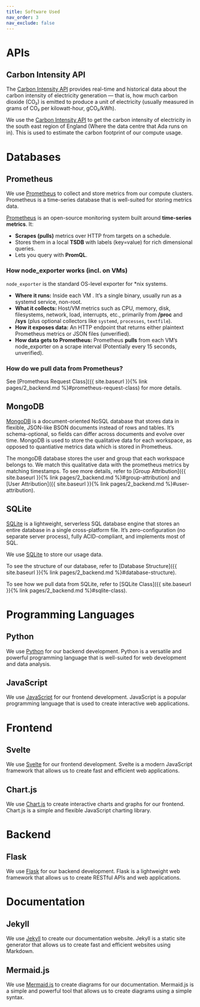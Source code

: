 ```yaml
---
title: Software Used
nav_order: 3
nav_exclude: false     
---
```


# APIs
## Carbon Intensity API


The [Carbon Intensity API](https://carbon-intensity.github.io/api-definitions/#carbon-intensity-api-v2-0-0) provides real-time and historical data about the carbon intensity of electricity generation — that is, how much carbon dioxide (CO₂) is emitted to produce a unit of electricity (usually measured in grams of CO₂ per kilowatt-hour, gCO₂/kWh).

We use the [Carbon Intensity API](https://carbon-intensity.github.io/api-definitions/#carbon-intensity-api-v2-0-0) to get the carbon intensity of electricity in the south east region of England (Where the data centre that Ada runs on in). This is used to estimate the carbon footprint of our compute usage.

# Databases
## Prometheus
We use [Prometheus](https://prometheus.io/) to collect and store metrics from our compute clusters. Prometheus is a time-series database that is well-suited for storing metrics data.

[Prometheus](https://prometheus.io/) is an open-source monitoring system built around **time-series metrics**. It:

* **Scrapes (pulls)** metrics over HTTP from targets on a schedule.
* Stores them in a local **TSDB** with labels (key=value) for rich dimensional queries.
* Lets you query with **PromQL**.


### How node_exporter works (incl. on VMs)

`node_exporter` is the standard OS-level exporter for *nix systems.

* **Where it runs:** Inside each VM . It’s a single binary, usually run as a systemd service, non-root.
* **What it collects:** Host/VM metrics such as CPU, memory, disk, filesystems, network, load, interrupts, etc., primarily from **/proc** and **/sys** (plus optional collectors like `systemd`, `processes`, `textfile`).
* **How it exposes data:** An HTTP endpoint  that returns either  plaintext Prometheus metrics or JSON files (unverified).
* **How data gets to Prometheus:** Prometheus **pulls** from each VM’s node_exporter on a scrape interval (Potentially every 15 seconds, unverified).

### How do we pull data from Prometheus?
See [Prometheus Request Class]({{ site.baseurl }}{% link pages/2_backend.md %}#prometheus-request-class) for more details.


## MongoDB
[MongoDB](https://www.mongodb.com/) is a document-oriented NoSQL database that stores data in flexible, JSON-like BSON documents instead of rows and tables. It’s schema-optional, so fields can differ across documents and evolve over time. MongoDB is used to store the qualitative data for each workspace, as opposed to quantiative metrics data which is stored in Prometheus.

The mongoDB database stores the user and group that each workspace belongs to. We match this qualitative data with the prometheus metrics by matching timestamps.
To see more details, refer to [Group Attribution]({{ site.baseurl }}{% link pages/2_backend.md %}#group-attribution) and [User Attribution]({{ site.baseurl }}{% link pages/2_backend.md %}#user-attribution).

## SQLite


[SQLite](https://www.sqlite.org/index.html) is a lightweight, serverless SQL database engine that stores an entire database in a single cross-platform file. It’s zero-configuration (no separate server process), fully ACID-compliant, and implements most of SQL.

We use [SQLite](https://www.sqlite.org/index.html) to store our usage data.

To see the structure of our database, refer to [Database Structure]({{ site.baseurl }}{% link pages/2_backend.md %}#database-structure).

To see how we pull data from SQLite, refer to [SQLite Class]({{ site.baseurl }}{% link pages/2_backend.md %}#sqlite-class).

# Programming Languages
## Python
We use [Python](https://www.python.org/) for our backend development. Python is a versatile and powerful programming language that is well-suited for web development and data analysis.

## JavaScript
We use [JavaScript](https://developer.mozilla.org/en-US/docs/Web/JavaScript) for our frontend development. JavaScript is a popular programming language that is used to create interactive web applications.
# Frontend
## Svelte
We use [Svelte](https://svelte.dev/) for our frontend development. Svelte is a modern JavaScript framework that allows us to create fast and efficient web applications.
## Chart.js
We use [Chart.js](https://www.chartjs.org/) to create interactive charts and graphs for our frontend. Chart.js is a simple and flexible JavaScript charting library.
# Backend
## Flask
We use [Flask](https://flask.palletsprojects.com/en/2.3.x/) for our backend development. Flask is a lightweight web framework that allows us to create RESTful APIs and web applications.
# Documentation
## Jekyll
We use [Jekyll](https://jekyllrb.com/) to create our documentation website. Jekyll is a static site generator that allows us to create fast and efficient websites using Markdown.
## Mermaid.js
We use [Mermaid.js](https://mermaid-js.github.io/mermaid/#/) to create diagrams for our documentation. Mermaid.js is a simple and powerful tool that allows us to create diagrams using a simple syntax.